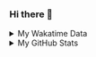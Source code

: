 ### Hi there 👋

<!--
**cdfmlr/cdfmlr** is a ✨ _special_ ✨ repository because its `README.md` (this file) appears on your GitHub profile.

Here are some ideas to get you started:

- 🔭 I’m currently working on ...
- 🌱 I’m currently learning ...
- 👯 I’m looking to collaborate on ...
- 🤔 I’m looking for help with ...
- 💬 Ask me about ...
- 📫 How to reach me: ...
- 😄 Pronouns: ...
- ⚡ Fun fact: ...
-->

<details>

<summary>My Wakatime Data</summary>

<!--START_SECTION:waka-->
![Lines of code](https://img.shields.io/badge/From%20Hello%20World%20I%27ve%20Written-7.3%20million%20lines%20of%20code-blue)

**🐱 My GitHub Data** 

> 📦 674.8 kB Used in GitHub's Storage 
 > 
> 🏆 720 Contributions in the Year 2023
 > 
> 🚫 Not Opted to Hire
 > 
> 📜 75 Public Repositories 
 > 
> 🔑 17 Private Repositories 
 > 
**I'm an Early 🐤** 

```text
🌞 Morning                1388 commits        ██████░░░░░░░░░░░░░░░░░░░   24.28 % 
🌆 Daytime                2398 commits        ██████████░░░░░░░░░░░░░░░   41.95 % 
🌃 Evening                1861 commits        ████████░░░░░░░░░░░░░░░░░   32.56 % 
🌙 Night                  69 commits          ░░░░░░░░░░░░░░░░░░░░░░░░░   01.21 % 
```
📅 **I'm Most Productive on Wednesday** 

```text
Monday                   683 commits         ███░░░░░░░░░░░░░░░░░░░░░░   11.95 % 
Tuesday                  954 commits         ████░░░░░░░░░░░░░░░░░░░░░   16.69 % 
Wednesday                967 commits         ████░░░░░░░░░░░░░░░░░░░░░   16.92 % 
Thursday                 777 commits         ███░░░░░░░░░░░░░░░░░░░░░░   13.59 % 
Friday                   850 commits         ████░░░░░░░░░░░░░░░░░░░░░   14.87 % 
Saturday                 792 commits         ███░░░░░░░░░░░░░░░░░░░░░░   13.86 % 
Sunday                   693 commits         ███░░░░░░░░░░░░░░░░░░░░░░   12.12 % 
```


**I Mostly Code in Go** 

```text
Go                       26 repos            ████████░░░░░░░░░░░░░░░░░   30.95 % 
Python                   19 repos            ██████░░░░░░░░░░░░░░░░░░░   22.62 % 
HTML                     5 repos             █░░░░░░░░░░░░░░░░░░░░░░░░   05.95 % 
Dart                     2 repos             █░░░░░░░░░░░░░░░░░░░░░░░░   02.38 % 
TypeScript               1 repo              ░░░░░░░░░░░░░░░░░░░░░░░░░   01.19 % 
```




 Last Updated on 16/05/2023 01:24:50 UTC
<!--END_SECTION:waka-->

</details>

<details>
 
 <summary>My GitHub Stats</summary>

[![CDFMLR's github stats](https://github-readme-stats.vercel.app/api?username=cdfmlr&count_private=true&show_icons=true)](https://github.com/anuraghazra/github-readme-stats)

</details>
